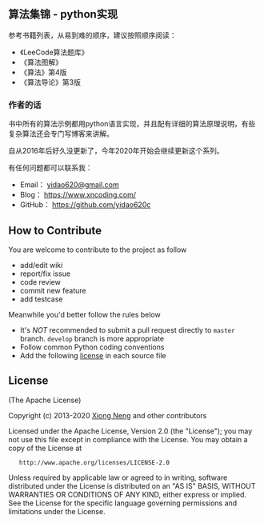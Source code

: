 ﻿## 算法集锦 - python实现

参考书籍列表，从易到难的顺序，建议按照顺序阅读：

* 《LeeCode算法题库》
* 《算法图解》
* 《算法》第4版
* 《算法导论》第3版

### 作者的话

书中所有的算法示例都用python语言实现，并且配有详细的算法原理说明，有些复杂算法还会专门写博客来讲解。

自从2016年后好久没更新了，今年2020年开始会继续更新这个系列。

有任何问题都可以联系我：

* Email：  yidao620@gmail.com
* Blog：   https://www.xncoding.com/
* GitHub： https://github.com/yidao620c

## How to Contribute

You are welcome to contribute to the project as follow

* add/edit wiki
* report/fix issue
* code review
* commit new feature
* add testcase

Meanwhile you'd better follow the rules below

* It's *NOT* recommended to submit a pull request directly to `master` branch. `develop` branch is more appropriate
* Follow common Python coding conventions
* Add the following [license](#license) in each source file

## License

(The Apache License)

Copyright (c) 2013-2020 [Xiong Neng](https://www.xncoding.com/) and other contributors

Licensed under the Apache License, Version 2.0 (the "License"); 
you may not use this file except in compliance with the License. You may obtain a copy of the License at

       http://www.apache.org/licenses/LICENSE-2.0

Unless required by applicable law or agreed to in writing, 
software distributed under the License is distributed on an "AS IS" BASIS, 
WITHOUT WARRANTIES OR CONDITIONS OF ANY KIND, either express or implied. 
See the License for the specific language governing permissions and limitations under the License.
